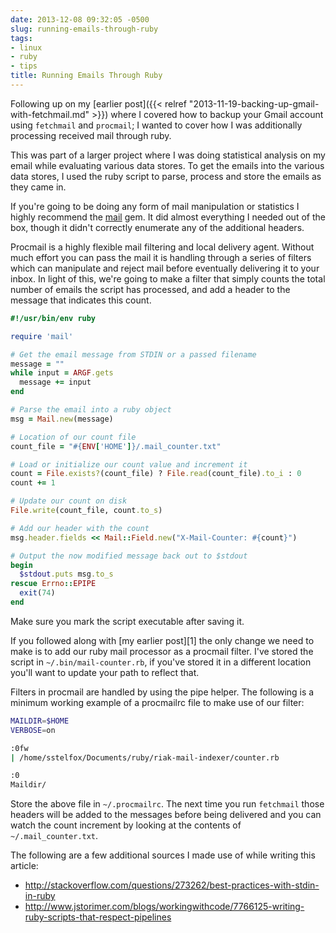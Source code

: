 ```yaml
---
date: 2013-12-08 09:32:05 -0500
slug: running-emails-through-ruby
tags:
- linux
- ruby
- tips
title: Running Emails Through Ruby
---
```


Following up on my [earlier post]({{< relref
"2013-11-19-backing-up-gmail-with-fetchmail.md" >}}) where I covered how to
backup your Gmail account using `fetchmail` and `procmail`; I wanted to cover
how I was additionally processing received mail through ruby.

This was part of a larger project where I was doing statistical analysis on my
email while evaluating various data stores. To get the emails into the various
data stores, I used the ruby script to parse, process and store the emails as
they came in.

If you're going to be doing any form of mail manipulation or statistics I
highly recommend the [mail](https://github.com/mikel/mail) gem. It did almost
everything I needed out of the box, though it didn't correctly enumerate any of
the additional headers.

Procmail is a highly flexible mail filtering and local delivery agent. Without
much effort you can pass the mail it is handling through a series of filters
which can manipulate and reject mail before eventually delivering it to your
inbox. In light of this, we're going to make a filter that simply counts the
total number of emails the script has processed, and add a header to the
message that indicates this count.

```ruby
#!/usr/bin/env ruby

require 'mail'

# Get the email message from STDIN or a passed filename
message = ""
while input = ARGF.gets
  message += input
end

# Parse the email into a ruby object
msg = Mail.new(message)

# Location of our count file
count_file = "#{ENV['HOME']}/.mail_counter.txt"

# Load or initialize our count value and increment it
count = File.exists?(count_file) ? File.read(count_file).to_i : 0
count += 1

# Update our count on disk
File.write(count_file, count.to_s)

# Add our header with the count
msg.header.fields << Mail::Field.new("X-Mail-Counter: #{count}")

# Output the now modified message back out to $stdout
begin
  $stdout.puts msg.to_s
rescue Errno::EPIPE
  exit(74)
end
```

Make sure you mark the script executable after saving it.

If you followed along with [my earlier post][1] the only change we need to make
is to add our ruby mail processor as a procmail filter. I've stored the script
in `~/.bin/mail-counter.rb`, if you've stored it in a different location you'll
want to update your path to reflect that.

Filters in procmail are handled by using the pipe helper. The following is a
minimum working example of a procmailrc file to make use of our filter:

```bash
MAILDIR=$HOME
VERBOSE=on

:0fw
| /home/sstelfox/Documents/ruby/riak-mail-indexer/counter.rb

:0
Maildir/
```

Store the above file in `~/.procmailrc`. The next time you run `fetchmail`
those headers will be added to the messages before being delivered and you can
watch the count increment by looking at the contents of `~/.mail_counter.txt`.

The following are a few additional sources I made use of while writing this
article:

* http://stackoverflow.com/questions/273262/best-practices-with-stdin-in-ruby
* http://www.jstorimer.com/blogs/workingwithcode/7766125-writing-ruby-scripts-that-respect-pipelines

